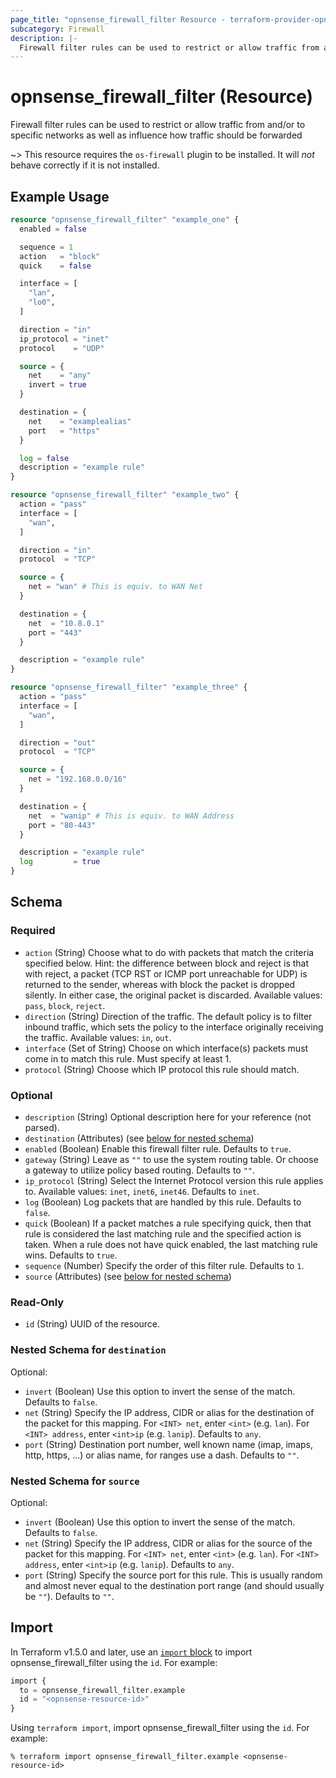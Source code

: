 ```yaml
---
page_title: "opnsense_firewall_filter Resource - terraform-provider-opnsense"
subcategory: Firewall
description: |-
  Firewall filter rules can be used to restrict or allow traffic from and/or to specific networks as well as influence how traffic should be forwarded
---
```


# opnsense_firewall_filter (Resource)

Firewall filter rules can be used to restrict or allow traffic from and/or to specific networks as well as influence how traffic should be forwarded

~> This resource requires the `os-firewall` plugin to be installed. It will *not* behave correctly if it is not installed.

## Example Usage

```terraform
resource "opnsense_firewall_filter" "example_one" {
  enabled = false

  sequence = 1
  action   = "block"
  quick    = false

  interface = [
    "lan",
    "lo0",
  ]

  direction = "in"
  ip_protocol = "inet"
  protocol    = "UDP"

  source = {
    net    = "any"
    invert = true
  }

  destination = {
    net    = "examplealias"
    port   = "https"
  }

  log = false
  description = "example rule"
}

resource "opnsense_firewall_filter" "example_two" {
  action = "pass"
  interface = [
    "wan",
  ]

  direction = "in"
  protocol  = "TCP"

  source = {
    net = "wan" # This is equiv. to WAN Net
  }

  destination = {
    net  = "10.8.0.1"
    port = "443"
  }

  description = "example rule"
}

resource "opnsense_firewall_filter" "example_three" {
  action = "pass"
  interface = [
    "wan",
  ]

  direction = "out"
  protocol  = "TCP"

  source = {
    net = "192.168.0.0/16"
  }

  destination = {
    net  = "wanip" # This is equiv. to WAN Address
    port = "80-443"
  }

  description = "example rule"
  log         = true
}
```

<!-- schema generated by tfplugindocs -->
## Schema

### Required

- `action` (String) Choose what to do with packets that match the criteria specified below. Hint: the difference between block and reject is that with reject, a packet (TCP RST or ICMP port unreachable for UDP) is returned to the sender, whereas with block the packet is dropped silently. In either case, the original packet is discarded. Available values: `pass`, `block`, `reject`.
- `direction` (String) Direction of the traffic. The default policy is to filter inbound traffic, which sets the policy to the interface originally receiving the traffic. Available values: `in`, `out`.
- `interface` (Set of String) Choose on which interface(s) packets must come in to match this rule. Must specify at least 1.
- `protocol` (String) Choose which IP protocol this rule should match.

### Optional

- `description` (String) Optional description here for your reference (not parsed).
- `destination` (Attributes) (see [below for nested schema](#nestedatt--destination))
- `enabled` (Boolean) Enable this firewall filter rule. Defaults to `true`.
- `gateway` (String) Leave as `""` to use the system routing table. Or choose a gateway to utilize policy based routing. Defaults to `""`.
- `ip_protocol` (String) Select the Internet Protocol version this rule applies to. Available values: `inet`, `inet6`, `inet46`. Defaults to `inet`.
- `log` (Boolean) Log packets that are handled by this rule. Defaults to `false`.
- `quick` (Boolean) If a packet matches a rule specifying quick, then that rule is considered the last matching rule and the specified action is taken. When a rule does not have quick enabled, the last matching rule wins. Defaults to `true`.
- `sequence` (Number) Specify the order of this filter rule. Defaults to `1`.
- `source` (Attributes) (see [below for nested schema](#nestedatt--source))

### Read-Only

- `id` (String) UUID of the resource.

<a id="nestedatt--destination"></a>
### Nested Schema for `destination`

Optional:

- `invert` (Boolean) Use this option to invert the sense of the match. Defaults to `false`.
- `net` (String) Specify the IP address, CIDR or alias for the destination of the packet for this mapping. For `<INT> net`, enter `<int>` (e.g. `lan`). For `<INT> address`, enter `<int>ip` (e.g. `lanip`). Defaults to `any`.
- `port` (String) Destination port number, well known name (imap, imaps, http, https, ...) or alias name, for ranges use a dash. Defaults to `""`.


<a id="nestedatt--source"></a>
### Nested Schema for `source`

Optional:

- `invert` (Boolean) Use this option to invert the sense of the match. Defaults to `false`.
- `net` (String) Specify the IP address, CIDR or alias for the source of the packet for this mapping. For `<INT> net`, enter `<int>` (e.g. `lan`). For `<INT> address`, enter `<int>ip` (e.g. `lanip`). Defaults to `any`.
- `port` (String) Specify the source port for this rule. This is usually random and almost never equal to the destination port range (and should usually be `""`). Defaults to `""`.

## Import

In Terraform v1.5.0 and later, use an [`import` block](https://developer.hashicorp.com/terraform/language/import) to import opnsense_firewall_filter using the `id`. For example:

```terraform
import {
  to = opnsense_firewall_filter.example
  id = "<opnsense-resource-id>"
}
```

Using `terraform import`, import opnsense_firewall_filter using the `id`. For example:

```console
% terraform import opnsense_firewall_filter.example <opnsense-resource-id>
```